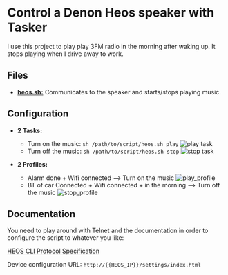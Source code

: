 # Control a Denon Heos speaker with Tasker

I use this project to play play 3FM radio in the morning after waking up.
It stops playing when I drive away to work.

## Files

* **[heos.sh:](./heos.sh)** Communicates to the speaker and starts/stops playing music.

## Configuration

* **2 Tasks:**
  * Turn on the music: `sh /path/to/script/heos.sh play`
  ![play task](img/task_music_play.jpg)
  * Turn off the music: `sh /path/to/script/heos.sh stop`
  ![stop task](img/task_music_stop.jpg)

* **2 Profiles:**
  * Alarm done + Wifi connected --> Turn on the music
  ![play_profile](img/profile_music_play.jpg)
  * BT of car Connected + Wifi connected + in the morning --> Turn off the music
  ![stop_profile](img/profile_music_stop.jpg)


## Documentation

You need to play around with Telnet and the documentation in order to configure the script to whatever you like:

[HEOS CLI Protocol Specification](http://rn.dmglobal.com/euheos/HEOS_CLI_ProtocolSpecification.pdf)

Device configuration URL: `http://{{HEOS_IP}}/settings/index.html`
